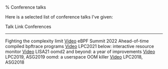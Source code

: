 % Conference talks

Here is a selected list of conference talks I've given:

Talk                                      Link                                          Conferences
----------------------------------------  ------------------------------------          ----------------
Fighting the complexity limit             [Video](https://youtu.be/a3AwA1VdohU?t=12415) eBPF Summit 2022
Ahead-of-time compiled bpftrace programs  [Video](https://youtu.be/xj0PBFjLm1U?t=11675) LPC2021
below: interactive resource monitor       [Video](https://youtu.be/h4IYyMr181Q)         LISA21
oomd2 and beyond: a year of improvements  [Video](https://youtu.be/24x1-jo9G8k)         LPC2019, ASG2019
oomd: a userspace OOM killer              [Video](https://youtu.be/lz1V3ZeZMVo)         LPC2018, ASG2018
